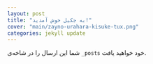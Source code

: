 ```yaml
---
layout: post
title: "به جکیل خوش آمدید!"
cover: "main/zayno-urahara-kisuke-tux.png"
categories: jekyll update
---
```

شما این ارسال را در شاخه‌ی `_posts` خود خواهید یافت.
